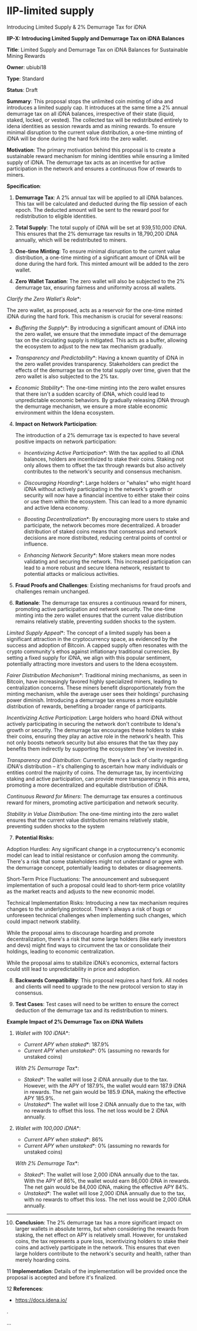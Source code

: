 # IIP-limited supply
Introducing Limited Supply & 2% Demurrage Tax for iDNA


**IIP-X: Introducing Limited Supply and Demurrage Tax on iDNA Balances**

**Title**: Limited Supply and Demurrage Tax on iDNA Balances for Sustainable Mining Rewards

**Owner**: ubiubi18

**Type**: Standard

**Status**: Draft

**Summary**:
This proposal stops the unlimited coin minting of idna and introduces a limited supply cap. It introduces at the same time a 2% annual demurrage tax on all iDNA balances, irrespective of their state (liquid, staked, locked, or vested). The collected tax will be redistributed entirely to idena identities as session rewards amd as mining rewards. To ensure minimal disruption to the current value distribution, a one-time minting of iDNA will be done during the hard fork into the zero wallet.

**Motivation**:
The primary motivation behind this proposal is to create a sustainable reward mechanism for mining identities while ensuring a limited supply of iDNA. The demurrage tax acts as an incentive for active participation in the network and ensures a continuous flow of rewards to miners.

**Specification**:

1. **Demurrage Tax**: A 2% annual tax will be applied to all iDNA balances. This tax will be calculated and deducted during the flip session of each epoch. The deducted amount will be sent to the reward pool for redistribution to eligible identities.

2. **Total Supply**: The total supply of iDNA will be set at 939,510,000 iDNA. This ensures that the 2% demurrage tax results in 18,790,200 iDNA annually, which will be redistributed to miners.

3. **One-time Minting**: To ensure minimal disruption to the current value distribution, a one-time minting of a significant amount of iDNA will be done during the hard fork. This minted amount will be added to the zero wallet.

4. **Zero Wallet Taxation**: The zero wallet will also be subjected to the 2% demurrage tax, ensuring fairness and uniformity across all wallets.
   
 *Clarify the Zero Wallet's Role**:
   
   The zero wallet, as proposed, acts as a reservoir for the one-time minted iDNA during the hard fork. This mechanism is crucial for several reasons:
   
   - *Buffering the Supply**: By introducing a significant amount of iDNA into the zero wallet, we ensure that the immediate impact of the demurrage tax on the circulating supply is mitigated. This acts as a buffer, allowing the ecosystem to adjust to the new tax mechanism gradually.
   
   - *Transparency and Predictability**: Having a known quantity of iDNA in the zero wallet provides transparency. Stakeholders can predict the effects of the demurrage tax on the total supply over time, given that the zero wallet is also subjected to the 2% tax.
   
   - *Economic Stability**: The one-time minting into the zero wallet ensures that there isn't a sudden scarcity of iDNA, which could lead to unpredictable economic behaviors. By gradually releasing iDNA through the demurrage mechanism, we ensure a more stable economic environment within the Idena ecosystem.

4. **Impact on Network Participation**:

   The introduction of a 2% demurrage tax is expected to have several positive impacts on network participation:

   - *Incentivizing Active Participation**: With the tax applied to all iDNA balances, holders are incentivized to stake their coins. Staking not only allows them to offset the tax through rewards but also actively contributes to the network's security and consensus mechanism.
   
   - *Discouraging Hoarding**: Large holders or "whales" who might hoard iDNA without actively participating in the network's growth or security will now have a financial incentive to either stake their coins or use them within the ecosystem. This can lead to a more dynamic and active Idena economy.
   
   - *Boosting Decentralization**: By encouraging more users to stake and participate, the network becomes more decentralized. A broader distribution of staked coins means that consensus and network decisions are more distributed, reducing central points of control or influence.
   
   - *Enhancing Network Security**: More stakers mean more nodes validating and securing the network. This increased participation can lead to a more robust and secure Idena network, resistant to potential attacks or malicious activities.


5. **Fraud Proofs and Challenges**: Existing mechanisms for fraud proofs and challenges remain unchanged.

6. **Rationale**:
The demurrage tax ensures a continuous reward for miners, promoting active participation and network security. The one-time minting into the zero wallet ensures that the current value distribution remains relatively stable, preventing sudden shocks to the system.

 *Limited Supply Appeal**: The concept of a limited supply has been a significant attraction in the cryptocurrency space, as evidenced by the success and adoption of Bitcoin. A capped supply often resonates with the crypto community's ethos against inflationary traditional currencies. By setting a fixed supply for iDNA, we align with this popular sentiment, potentially attracting more investors and users to the Idena ecosystem.

 *Fairer Distribution Mechanism**: Traditional mining mechanisms, as seen in Bitcoin, have increasingly favored highly specialized miners, leading to centralization concerns. These miners benefit disproportionately from the minting mechanism, while the average user sees their holdings' purchasing power diminish. Introducing a demurrage tax ensures a more equitable distribution of rewards, benefiting a broader range of participants.

 *Incentivizing Active Participation*: Large holders who hoard iDNA without actively participating in securing the network don't contribute to Idena's growth or security. The demurrage tax encourages these holders to stake their coins, ensuring they play an active role in the network's health. This not only boosts network security but also ensures that the tax they pay benefits them indirectly by supporting the ecosystem they've invested in.

*Transparency and Distribution*: Currently, there's a lack of clarity regarding iDNA's distribution – it's challenging to ascertain how many individuals or entities control the majority of coins. The demurrage tax, by incentivizing staking and active participation, can provide more transparency in this area, promoting a more decentralized and equitable distribution of iDNA.

 *Continuous Reward for Miners*: The demurrage tax ensures a continuous reward for miners, promoting active participation and network security. 

 *Stability in Value Distribution*: The one-time minting into the zero wallet ensures that the current value distribution remains relatively stable, preventing sudden shocks to the system
   
7.  **Potential Risks:**

Adoption Hurdles: Any significant change in a cryptocurrency's economic model can lead to initial resistance or confusion among the community. There's a risk that some stakeholders might not understand or agree with the demurrage concept, potentially leading to debates or disagreements.

Short-Term Price Fluctuations: The announcement and subsequent implementation of such a proposal could lead to short-term price volatility as the market reacts and adjusts to the new economic model.

Technical Implementation Risks: Introducing a new tax mechanism requires changes to the underlying protocol. There's always a risk of bugs or unforeseen technical challenges when implementing such changes, which could impact network stability.

While the proposal aims to discourage hoarding and promote decentralization, there's a risk that some large holders (like early investors and devs) might find ways to circumvent the tax or consolidate their holdings, leading to economic centralization.

While the proposal aims to stabilize iDNA's economics, external factors could still lead to unpredictability in price and adoption.



8. **Backwards Compatibility**:
This proposal requires a hard fork. All nodes and clients will need to upgrade to the new protocol version to stay in consensus.

9. **Test Cases**:
Test cases will need to be written to ensure the correct deduction of the demurrage tax and its redistribution to miners.

**Example Impact of 2% Demurrage Tax on iDNA Wallets**

1. *Wallet with 100 iDNA**:
    - *Current APY when staked**: 187.9%
    - *Current APY when unstaked**: 0% (assuming no rewards for unstaked coins)

    *With 2% Demurrage Tax**:
    - *Staked**: The wallet will lose 2 iDNA annually due to the tax. However, with the APY of 187.9%, the wallet would earn 187.9 iDNA in rewards. The net gain would be 185.9 iDNA, making the effective APY 185.9%.
    - *Unstaked**: The wallet will lose 2 iDNA annually due to the tax, with no rewards to offset this loss. The net loss would be 2 iDNA annually.

2. *Wallet with 100,000 iDNA**:
    - *Current APY when staked**: 86%
    - *Current APY when unstaked**: 0% (assuming no rewards for unstaked coins)

    *With 2% Demurrage Tax**:
    - *Staked**: The wallet will lose 2,000 iDNA annually due to the tax. With the APY of 86%, the wallet would earn 86,000 iDNA in rewards. The net gain would be 84,000 iDNA, making the effective APY 84%.
    - *Unstaked**: The wallet will lose 2,000 iDNA annually due to the tax, with no rewards to offset this loss. The net loss would be 2,000 iDNA annually.

---

10. **Conclusion**:
The 2% demurrage tax has a more significant impact on larger wallets in absolute terms, but when considering the rewards from staking, the net effect on APY is relatively small. However, for unstaked coins, the tax represents a pure loss, incentivizing holders to stake their coins and actively participate in the network. This ensures that even large holders contribute to the network's security and health, rather than merely hoarding coins.

11 **Implementation**:
Details of the implementation will be provided once the proposal is accepted and before it's finalized.

12 **References**:
- https://docs.idena.io/



.

...

